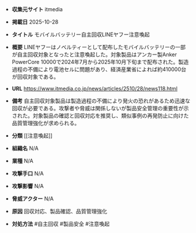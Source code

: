 - **収集元サイト**
itmedia

- **掲載日**
2025-10-28

- **タイトル**
モバイルバッテリー自主回収LINEヤフー注意喚起

- **概要**
LINEヤフーはノベルティーとして配布したモバイルバッテリーの一部が自主回収対象となったと注意喚起した。対象製品はアンカー製Anker PowerCore 10000で2024年7月から2025年10月下旬まで配布された。製造過程の不備により電池セルに問題があり、経済産業省によれば約410000台が回収対象である。

- **URL**
https://www.itmedia.co.jp/news/articles/2510/28/news118.html

- **備考**
自主回収対象製品は製造過程の不備により発火の恐れがあるため迅速な回収が必要である。攻撃者や脅威は関係しないが製品安全管理の重要性が示された。対象製品の確認と回収対応を推奨し、類似事例の再発防止に向けた品質管理強化が求められる。

- **分類**
[[注意喚起]]

- **組織名**
N/A

- **業種**
N/A

- **攻撃手口**
N/A

- **攻撃影響**
N/A

- **脅威アクター**
N/A

- **原因**
回収対応、製品確認、品質管理強化

- **対処方法**
#自主回収 #製品安全 #注意喚起
